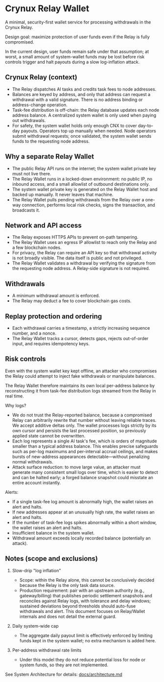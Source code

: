 # Crynux Relay Wallet

A minimal, security-first wallet service for processing withdrawals in the Crynux Relay.

Design goal: maximize protection of user funds even if the Relay is fully compromised.

In the current design, user funds remain safe under that assumption; at worst, a small amount of system-wallet funds may be lost before risk controls trigger and halt payouts during a slow log-inflation attack.

## Crynux Relay (context)

- The Relay dispatches AI tasks and credits task fees to node addresses.
- Balances are keyed by address, and only that address can request a withdrawal with a valid signature. There is no address binding or address-change operation.
- Task-fee distribution is off-chain: the Relay database updates each node address balance. A centralized system wallet is only used when paying out withdrawals.
- For safety, the system wallet holds only enough CNX to cover day-to-day payouts. Operators top up manually when needed. Node operators submit withdrawal requests; once validated, the system wallet sends funds to the requesting node address.

## Why a separate Relay Wallet

- The public Relay API runs on the internet; the system wallet private key must not live there.
- The Relay Wallet runs in a locked-down environment: no public IP, no inbound access, and a small allowlist of outbound destinations only.
- The system wallet private key is generated on the Relay Wallet host and backed up manually. It never leaves that machine.
- The Relay Wallet pulls pending withdrawals from the Relay over a one-way connection, performs local risk checks, signs the transaction, and broadcasts it.

## Network and API access

- The Relay exposes HTTPS APIs to prevent on-path tampering.
- The Relay Wallet uses an egress IP allowlist to reach only the Relay and a few blockchain nodes.
- For privacy, the Relay can require an API key so that withdrawal activity is not broadly visible. The data itself is public and not privileged.
- The Relay Wallet validates a withdrawal by verifying the signature from the requesting node address. A Relay-side signature is not required.

## Withdrawals

- A minimum withdrawal amount is enforced.
- The Relay may deduct a fee to cover blockchain gas costs.

## Replay protection and ordering

- Each withdrawal carries a timestamp, a strictly increasing sequence number, and a nonce.
- The Relay Wallet tracks a cursor, detects gaps, rejects out-of-order input, and requires idempotency keys.

## Risk controls

Even with the system wallet key kept offline, an attacker who compromises the Relay could attempt to inject fake withdrawals or manipulate balances.

The Relay Wallet therefore maintains its own local per-address balance by reconstructing it from task-fee distribution logs streamed from the Relay in real time.

Why logs?
- We do not trust the Relay-reported balance, because a compromised Relay can arbitrarily rewrite that number without leaving reliable traces. We accept additive deltas only. The wallet processes logs strictly by its own cursor and persists the last processed position, so previously applied state cannot be overwritten.
- Each log represents a single AI task's fee, which is orders of magnitude smaller than a typical address balance. This enables precise safeguards such as per-log maximums and per-interval accrual ceilings, and makes bursts of new-address appearances detectable—without penalizing normal withdrawals.
- Attack surface reduction: to move large value, an attacker must generate many consistent small logs over time, which is easier to detect and can be halted early; a forged balance snapshot could misstate an entire account instantly.

Alerts:
  - If a single task-fee log amount is abnormally high, the wallet raises an alert and halts.
  - If new addresses appear at an unusually high rate, the wallet raises an alert and halts.
  - If the number of task-fee logs spikes abnormally within a short window, the wallet raises an alert and halts.
  - Insufficient balance in the system wallet.
  - Withdrawal amount exceeds locally recorded balance (potentially an attack).

## Notes (scope and exclusions)

1) Slow-drip "log inflation"
   - Scope: within the Relay alone, this cannot be conclusively decided because the Relay is the only task data source.
   - Production requirement: pair with an upstream authority (e.g., gateway/billing) that publishes periodic settlement snapshots and reconciles against Relay logs, with tolerance and delay windows; sustained deviations beyond thresholds should auto-fuse withdrawals and alert. This document focuses on Relay/Wallet internals and does not detail the external guard.

2) Daily system-wide cap
   - The aggregate daily payout limit is effectively enforced by limiting funds kept in the system wallet; no extra mechanism is added here.

3) Per-address withdrawal rate limits
   - Under this model they do not reduce potential loss for node or system funds, so they are not implemented.

See System Architecture for details: [docs/architecture.md](./docs/architecture.md)
